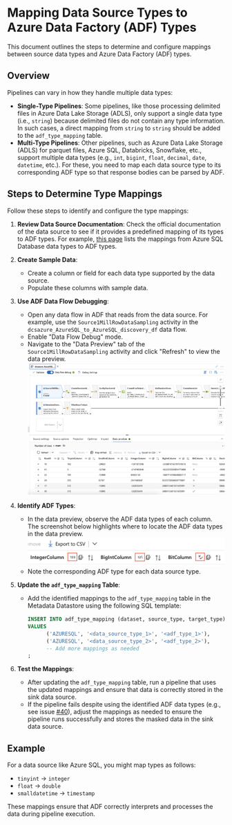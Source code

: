 # Mapping Data Source Types to Azure Data Factory (ADF) Types

This document outlines the steps to determine and configure mappings between source data types and Azure Data Factory (ADF) types. 

## Overview

Pipelines can vary in how they handle multiple data types:

- **Single-Type Pipelines**: Some pipelines, like those processing delimited files in Azure Data Lake Storage (ADLS), only support a single data type (i.e., `string`) because delimited files do not contain any type information. In such cases, a direct mapping from `string` to `string` should be added to the `adf_type_mapping` table.
- **Multi-Type Pipelines**: Other pipelines, such as Azure Data Lake Storage (ADLS) for parquet files, Azure SQL, Databricks, Snowflake, etc., support multiple data types (e.g., `int`, `bigint`, `float`, `decimal`, `date`, `datetime`, etc.). For these, you need to map each data source type to its corresponding ADF type so that response bodies can be parsed by ADF.

## Steps to Determine Type Mappings

Follow these steps to identify and configure the type mappings:

1. **Review Data Source Documentation**: Check the official documentation of the data source to see if it provides a predefined mapping of its types to ADF types. For example, [this page](https://learn.microsoft.com/en-us/azure/data-factory/connector-azure-sql-database?tabs=data-factory#data-type-mapping-for-azure-sql-database) lists the mappings from Azure SQL Database data types to ADF types.

2. **Create Sample Data**:
    - Create a column or field for each data type supported by the data source.
    - Populate these columns with sample data.

3. **Use ADF Data Flow Debugging**:
    - Open any data flow in ADF that reads from the data source. For example, use the `Source1MillRowDataSampling` activity in the `dcsazure_AzureSQL_to_AzureSQL_discovery_df` data flow.
    - Enable "Data Flow Debug" mode.
    - Navigate to the "Data Preview" tab of the `Source1MillRowDataSampling` activity and click "Refresh" to view the data preview.
    ![data preview](../images/ADF%20Data%20Preview.png)

4. **Identify ADF Types**:
    - In the data preview, observe the ADF data types of each column. The screenshot below highlights where to locate the ADF data types in the data preview.
    ![data preview](../images/ADF%20Data%20Type.png)
    - Note the corresponding ADF type for each data source type.

5. **Update the `adf_type_mapping` Table**:
    - Add the identified mappings to the `adf_type_mapping` table in the Metadata Datastore using the following SQL template:
      ```sql
      INSERT INTO adf_type_mapping (dataset, source_type, target_type)
      VALUES
            ('AZURESQL', '<data_source_type_1>', '<adf_type_1>'),
            ('AZURESQL', '<data_source_type_2>', '<adf_type_2>'),
            -- Add more mappings as needed
      ;
      ```

6. **Test the Mappings**:
    - After updating the `adf_type_mapping` table, run a pipeline that uses the updated mappings and ensure that data is correctly stored in the sink data source.
    - If the pipeline fails despite using the identified ADF data types (e.g., see issue [#40](https://github.com/delphix/dcs-for-azure-templates/issues/40)), adjust the mappings as needed to ensure the pipeline runs successfully and stores the masked data in the sink data source.

## Example

For a data source like Azure SQL, you might map types as follows:
- `tinyint` → `integer`
- `float` → `double`
- `smalldatetime` → `timestamp`

These mappings ensure that ADF correctly interprets and processes the data during pipeline execution.
